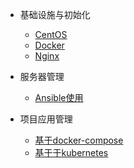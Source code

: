 - 基础设施与初始化
  - [CentOS](/zh-cn/centos.md)
  - [Docker](/zh-cn/docker.md)
  - [Nginx](/zh-cn/nginx.md)

- 服务器管理
  - [Ansible使用](/zh-cn/ansible.md)

- 项目应用管理
  - [基于docker-compose](/zh-cn/docker-compose.md)
  - [基于于kubernetes](/zh-cn/kubernetes.md)
  

  
